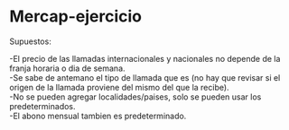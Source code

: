 # Mercap-ejercicio


Supuestos:

-El precio de las llamadas internacionales y nacionales no depende de la franja horaria o dia de semana.  
-Se sabe de antemano el tipo de llamada que es (no hay que revisar si el origen de la llamada proviene del mismo del que la recibe).  
-No se pueden agregar localidades/paises, solo se pueden usar los predeterminados.  
-El abono mensual tambien es predeterminado.  
